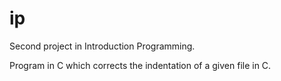 # ip

Second project in Introduction Programming.

Program in C which corrects the indentation of a given file in C.
